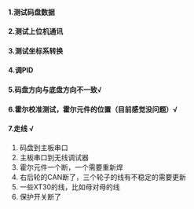 #### 1.测试码盘数据

#### 2.测试上位机通讯

#### 3.测试坐标系转换

#### 4.调PID

#### 5.码盘方向与底盘方向不一致√

#### 6.霍尔校准测试，霍尔元件的位置（目前感觉没问题）√

#### 7.走线 √

1. 码盘到主板串口
2. 主板串口到无线调试器
3. 霍尔元件一个断，一个需要重新焊
4. 右后轮的CAN断了，三个轮子的线有不稳定的需要更新
5. 一些XT30的线，比如母对母的线
6. 保护开关断了

